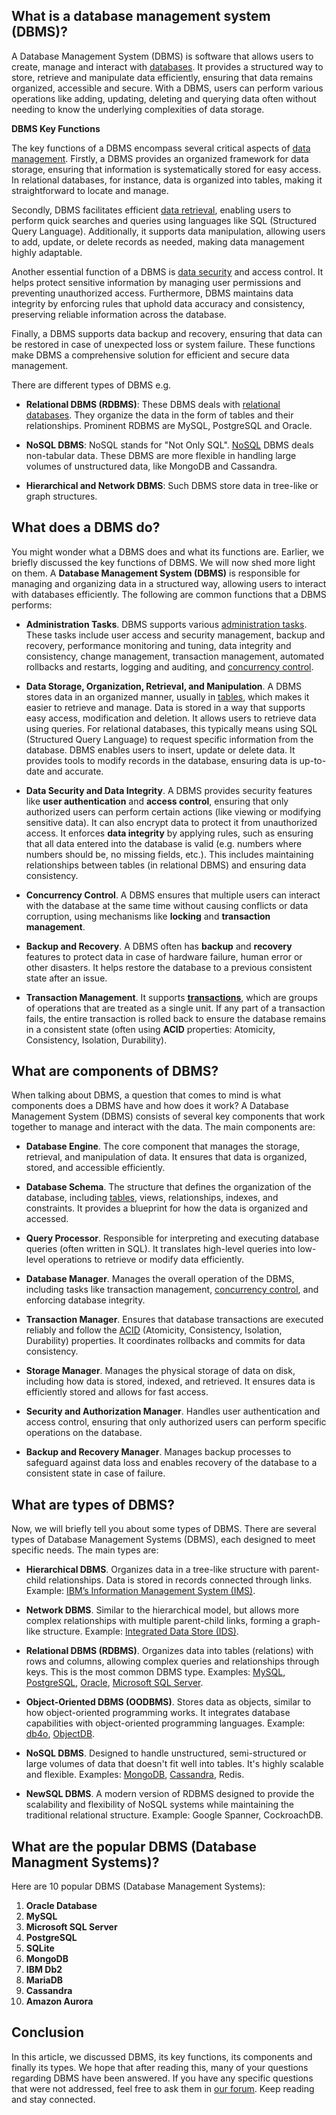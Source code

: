 ## What is a database management system (DBMS)?

A Database Management System (DBMS) is software that allows users to create, manage and interact with [databases][2]. It provides a structured way to store, retrieve and manipulate data efficiently, ensuring that data remains organized, accessible and secure. With a DBMS, users can perform various operations like adding, updating, deleting and querying data often without needing to know the underlying complexities of data storage.

**DBMS Key Functions**

The key functions of a DBMS encompass several critical aspects of [data management][3]. Firstly, a DBMS provides an organized framework for data storage, ensuring that information is systematically stored for easy access. In relational databases, for instance, data is organized into tables, making it straightforward to locate and manage.

Secondly, DBMS facilitates efficient [data retrieval][4], enabling users to perform quick searches and queries using languages like SQL (Structured Query Language). Additionally, it supports data manipulation, allowing users to add, update, or delete records as needed, making data management highly adaptable.

Another essential function of a DBMS is [data security][5] and access control. It helps protect sensitive information by managing user permissions and preventing unauthorized access. Furthermore, DBMS maintains data integrity by enforcing rules that uphold data accuracy and consistency, preserving reliable information across the database.

Finally, a DBMS supports data backup and recovery, ensuring that data can be restored in case of unexpected loss or system failure. These functions make DBMS a comprehensive solution for efficient and secure data management.

There are different types of DBMS e.g.

- **Relational DBMS (RDBMS)**: These DBMS deals with [relational databases][6]. They organize the data in the form of tables and their relationships. Prominent RDBMS are MySQL, PostgreSQL and Oracle.

- **NoSQL DBMS**: NoSQL stands for "Not Only SQL". [NoSQL][10] DBMS deals non-tabular data. These DBMS are more flexible in handling large volumes of unstructured data, like MongoDB and Cassandra.

- **Hierarchical and Network DBMS**: Such DBMS store data in tree-like or graph structures.

## What does a DBMS do?

You might wonder what a DBMS does and what its functions are. Earlier, we briefly discussed the key functions of DBMS. We will now shed more light on them. A **Database Management System (DBMS)** is responsible for managing and organizing data in a structured way, allowing users to interact with databases efficiently. The following are common functions that a DBMS performs:

- **Administration Tasks**. DBMS supports various [administration tasks][7]. These tasks include user access and security management, backup and recovery, performance monitoring and tuning, data integrity and consistency, change management, transaction management, automated rollbacks and restarts, logging and auditing, and [concurrency control][8].

- **Data Storage, Organization, Retrieval, and Manipulation**. A DBMS stores data in an organized manner, usually in [tables][14], which makes it easier to retrieve and manage. Data is stored in a way that supports easy access, modification and deletion. It allows users to retrieve data using queries. For relational databases, this typically means using SQL (Structured Query Language) to request specific information from the database. DBMS enables users to insert, update or delete data. It provides tools to modify records in the database, ensuring data is up-to-date and accurate.

- **Data Security and Data Integrity**. A DBMS provides security features like **user authentication** and **access control**, ensuring that only authorized users can perform certain actions (like viewing or modifying sensitive data). It can also encrypt data to protect it from unauthorized access. It enforces **data integrity** by applying rules, such as ensuring that all data entered into the database is valid (e.g. numbers where numbers should be, no missing fields, etc.). This includes maintaining relationships between tables (in relational DBMS) and ensuring data consistency.

- **Concurrency Control**. A DBMS ensures that multiple users can interact with the database at the same time without causing conflicts or data corruption, using mechanisms like **locking** and **transaction management**.

- **Backup and Recovery**. A DBMS often has **backup** and **recovery** features to protect data in case of hardware failure, human error or other disasters. It helps restore the database to a previous consistent state after an issue.

- **Transaction Management**. It supports [**transactions**][11], which are groups of operations that are treated as a single unit. If any part of a transaction fails, the entire transaction is rolled back to ensure the database remains in a consistent state (often using **ACID** properties: Atomicity, Consistency, Isolation, Durability).

## What are components of DBMS?

When talking about DBMS, a question that comes to mind is what components does a DBMS have and how does it work? A Database Management System (DBMS) consists of several key components that work together to manage and interact with the data. The main components are:

- **Database Engine**. The core component that manages the storage, retrieval, and manipulation of data. It ensures that data is organized, stored, and accessible efficiently.

- **Database Schema**. The structure that defines the organization of the database, including [tables][14], views, relationships, indexes, and constraints. It provides a blueprint for how the data is organized and accessed.

- **Query Processor**. Responsible for interpreting and executing database queries (often written in SQL). It translates high-level queries into low-level operations to retrieve or modify data efficiently.

- **Database Manager**. Manages the overall operation of the DBMS, including tasks like transaction management, [concurrency control][8], and enforcing database integrity.

- **Transaction Manager**. Ensures that database transactions are executed reliably and follow the [ACID][9] (Atomicity, Consistency, Isolation, Durability) properties. It coordinates rollbacks and commits for data consistency.

- **Storage Manager**. Manages the physical storage of data on disk, including how data is stored, indexed, and retrieved. It ensures data is efficiently stored and allows for fast access.

- **Security and Authorization Manager**. Handles user authentication and access control, ensuring that only authorized users can perform specific operations on the database.

- **Backup and Recovery Manager**. Manages backup processes to safeguard against data loss and enables recovery of the database to a consistent state in case of failure.

## What are types of DBMS?

Now, we will briefly tell you about some types of DBMS. There are several types of Database Management Systems (DBMS), each designed to meet specific needs. The main types are:

- **Hierarchical DBMS**. Organizes data in a tree-like structure with parent-child relationships. Data is stored in records connected through links. Example: [IBM’s Information Management System (IMS)][12].

- **Network DBMS**. Similar to the hierarchical model, but allows more complex relationships with multiple parent-child links, forming a graph-like structure. Example: [Integrated Data Store (IDS)][13].

- **Relational DBMS (RDBMS)**. Organizes data into tables (relations) with rows and columns, allowing complex queries and relationships through keys. This is the most common DBMS type. Examples: [MySQL][15], [PostgreSQL][16], [Oracle][17], [Microsoft SQL Server][18].

- **Object-Oriented DBMS (OODBMS)**. Stores data as objects, similar to how object-oriented programming works. It integrates database capabilities with object-oriented programming languages. Example: [db4o][19], [ObjectDB][20].

- **NoSQL DBMS**. Designed to handle unstructured, semi-structured or large volumes of data that doesn't fit well into tables. It's highly scalable and flexible. Examples: [MongoDB][21], [Cassandra][22], Redis.

- **NewSQL DBMS**. A modern version of RDBMS designed to provide the scalability and flexibility of NoSQL systems while maintaining the traditional relational structure. Example: Google Spanner, CockroachDB.

## What are the popular DBMS (Database Managment Systems)?

Here are 10 popular DBMS (Database Management Systems):

1.  **Oracle Database**
2.  **MySQL**
3.  **Microsoft SQL Server**
4.  **PostgreSQL**
5.  **SQLite**
6.  **MongoDB**
7.  **IBM Db2**
8.  **MariaDB**
9.  **Cassandra**
10.  **Amazon Aurora**

## Conclusion

In this article, we discussed DBMS, its key functions, its components and finally its types. We hope that after reading this, many of your questions regarding DBMS have been answered. If you have any specific questions that were not addressed, feel free to ask them in [our forum][1]. Keep reading and stay connected.

[1]: https://forum.fileformat.com/
[2]: https://en.wikipedia.org/wiki/Database
[3]: https://en.wikipedia.org/wiki/Data_management
[4]: https://en.wikipedia.org/wiki/Data_retrieval
[5]: https://en.wikipedia.org/wiki/Data_security
[6]: https://en.wikipedia.org/wiki/Relational_database
[7]: https://en.wikipedia.org/wiki/Database_administration
[8]: https://en.wikipedia.org/wiki/Concurrency_control
[9]: https://en.wikipedia.org/wiki/ACID
[10]: https://en.wikipedia.org/wiki/NoSQL
[11]: https://en.wikipedia.org/wiki/Database_transaction
[12]: https://en.wikipedia.org/wiki/IBM_Information_Management_System
[13]: https://en.wikipedia.org/wiki/Integrated_Data_Store
[14]: https://en.wikipedia.org/wiki/Table_(database)
[15]: https://en.wikipedia.org/wiki/MySQL
[16]: https://en.wikipedia.org/wiki/PostgreSQL
[17]: https://en.wikipedia.org/wiki/Oracle_Database
[18]: https://en.wikipedia.org/wiki/Microsoft_SQL_Server
[19]: https://en.wikipedia.org/wiki/Db4o
[20]: https://en.wikipedia.org/wiki/ObjectDB
[21]: https://en.wikipedia.org/wiki/MongoDB
[22]: https://en.wikipedia.org/wiki/Apache_Cassandra
